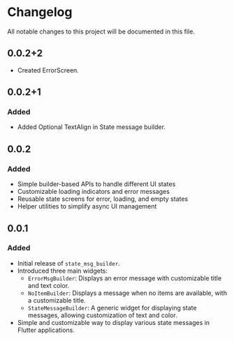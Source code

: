 # Changelog

All notable changes to this project will be documented in this file.

## 0.0.2+2
- Created ErrorScreen.

## 0.0.2+1
### Added
- Added Optional TextAlign in State message builder.

## 0.0.2
### Added
- Simple builder-based APIs to handle different UI states
- Customizable loading indicators and error messages
- Reusable state screens for error, loading, and empty states
- Helper utilities to simplify async UI management



## 0.0.1
### Added
- Initial release of `state_msg_builder`.
- Introduced three main widgets:
    - `ErrorMsgBuilder`: Displays an error message with customizable title and text color.
    - `NoItemBuilder`: Displays a message when no items are available, with a customizable title.
    - `StateMessageBuilder`: A generic widget for displaying state messages, allowing customization of text and color.
- Simple and customizable way to display various state messages in Flutter applications.



